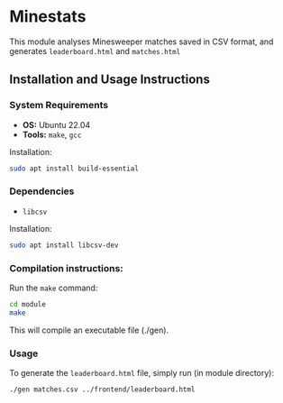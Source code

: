 # Minestats

This module analyses Minesweeper matches saved in CSV format, and generates `leaderboard.html` and `matches.html`

## Installation and Usage Instructions

### System Requirements

- **OS:** Ubuntu 22.04
- **Tools:** `make`, `gcc`
  
Installation:
```bash
sudo apt install build-essential
```
### Dependencies
- `libcsv`

Installation:
```bash
sudo apt install libcsv-dev
```

### Compilation instructions:

Run the `make` command:

```bash
cd module
make
```

This will compile an executable file (./gen).

### Usage

To generate the `leaderboard.html` file, simply run (in module directory):
```bash
./gen matches.csv ../frontend/leaderboard.html
```

